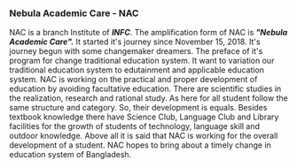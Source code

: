 <!--### Hi there 👋
**NebulaAcademicCare/nebulaacademiccare** is a ✨ _special_ ✨ repository because its `README.md` (this file) appears on your GitHub profile.

Here are some ideas to get you started:

- 🔭 I’m currently working on ...
- 🌱 I’m currently learning ...
- 👯 I’m looking to collaborate on ...
- 🤔 I’m looking for help with ...
- 💬 Ask me about ...
- 📫 How to reach me: ...
- 😄 Pronouns: ...
- ⚡ Fun fact: ...
-->
### Nebula Academic Care - NAC

NAC is a branch Institute of ***INFC***. The amplification form of NAC is ***"Nebula Academic Care".***
It started it's journey since November 15, 2018. It's journey begun with some changemaker dreamers.
The preface of it's program for change traditional education system.
It want to variation our traditional education system to edutainment and applicable education system.
NAC is working on the practical and proper development of education by avoiding facultative education.
There are scientific studies in the realization, research and rational study. As here for all student 
follow the same structure and category. So, their development is equals. Besides textbook knowledge there 
have Science Club, Language Club and Library facilities for the growth of students of technology, language 
skill and outdoor knowledge. Above all it is said that NAC is working for the overall development of a student.
NAC hopes to bring about a timely change in education system of Bangladesh.
